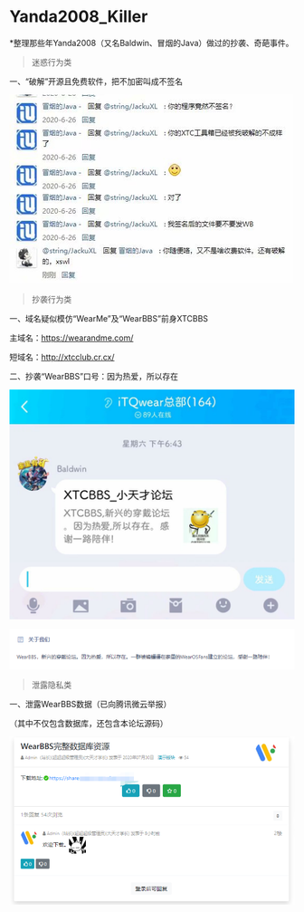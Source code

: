 # Yanda2008_Killer

*整理那些年Yanda2008（又名Baldwin、冒烟的Java）做过的抄袭、奇葩事件。

> 迷惑行为类

一、“破解”开源且免费软件，把不加密叫成不签名

![破解开源免费软件](https://github.com/JackuXL/Yanda2008_Killer/raw/master/pic1.jpg)

> 抄袭行为类

一、域名疑似模仿“WearMe”及“WearBBS”前身XTCBBS

主域名：https://wearandme.com/

短域名：http://xtcclub.cr.cx/

二、抄袭“WearBBS”口号：因为热爱，所以存在

![XTCBBS口号](https://github.com/JackuXL/Yanda2008_Killer/raw/master/pic2.jpg)

![WearBBS口号](https://github.com/JackuXL/Yanda2008_Killer/raw/master/pic3.png)

> 泄露隐私类

一、泄露WearBBS数据（已向腾讯微云举报）

（其中不仅包含数据库，还包含本论坛源码）

![泄露WearBBS数据](https://github.com/JackuXL/Yanda2008_Killer/raw/master/pic4.png)
